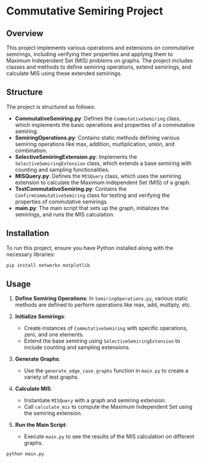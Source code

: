 # Commutative Semiring Project

## Overview

This project implements various operations and extensions on commutative semirings, including verifying their properties and applying them to Maximum Independent Set (MIS) problems on graphs. The project includes classes and methods to define semiring operations, extend semirings, and calculate MIS using these extended semirings.

## Structure

The project is structured as follows:

- **CommutativeSemiring.py**: Defines the `CommutativeSemiring` class, which implements the basic operations and properties of a commutative semiring.
- **SemiringOperations.py**: Contains static methods defining various semiring operations like max, addition, multiplication, union, and combination.
- **SelectiveSemiringExtension.py**: Implements the `SelectiveSemiringExtension` class, which extends a base semiring with counting and sampling functionalities.
- **MISQuery.py**: Defines the `MISQuery` class, which uses the semiring extension to calculate the Maximum Independent Set (MIS) of a graph.
- **TestCommutativeSemiring.py**: Contains the `ConfirmCommutativeSemiring` class for testing and verifying the properties of commutative semirings.
- **main.py**: The main script that sets up the graph, initializes the semirings, and runs the MIS calculation.

## Installation

To run this project, ensure you have Python installed along with the necessary libraries:

```sh
pip install networkx matplotlib
```

## Usage

1. **Define Semiring Operations**: In `SemiringOperations.py`, various static methods are defined to perform operations like max, add, multiply, etc.

2. **Initialize Semirings**:
    - Create instances of `CommutativeSemiring` with specific operations, zero, and one elements.
    - Extend the base semiring using `SelectiveSemiringExtension` to include counting and sampling extensions.

3. **Generate Graphs**:
    - Use the `generate_edge_case_graphs` function in `main.py` to create a variety of test graphs.

4. **Calculate MIS**:
    - Instantiate `MISQuery` with a graph and semiring extension.
    - Call `calculate_mis` to compute the Maximum Independent Set using the semiring extension.

5. **Run the Main Script**:
    - Execute `main.py` to see the results of the MIS calculation on different graphs.

```sh
python main.py

